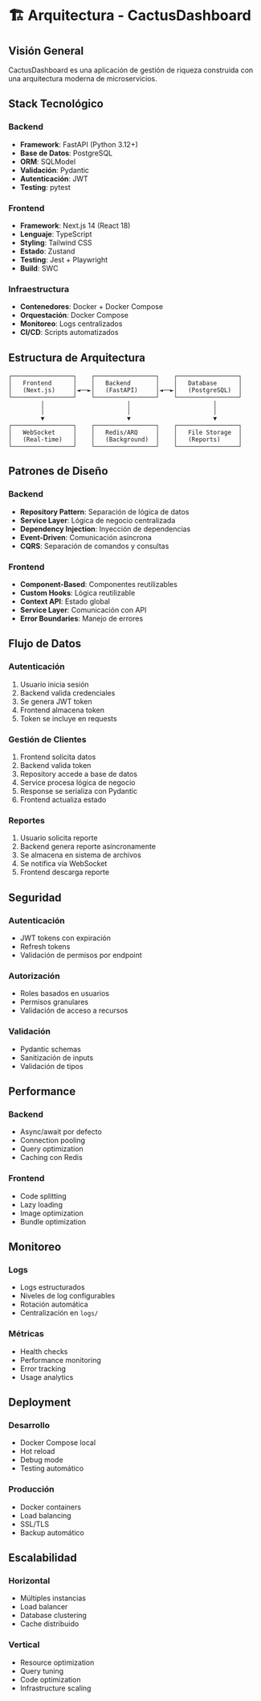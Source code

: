 # 🏗️ Arquitectura - CactusDashboard

## Visión General

CactusDashboard es una aplicación de gestión de riqueza construida con una arquitectura moderna de microservicios.

## Stack Tecnológico

### Backend
- **Framework**: FastAPI (Python 3.12+)
- **Base de Datos**: PostgreSQL
- **ORM**: SQLModel
- **Validación**: Pydantic
- **Autenticación**: JWT
- **Testing**: pytest

### Frontend
- **Framework**: Next.js 14 (React 18)
- **Lenguaje**: TypeScript
- **Styling**: Tailwind CSS
- **Estado**: Zustand
- **Testing**: Jest + Playwright
- **Build**: SWC

### Infraestructura
- **Contenedores**: Docker + Docker Compose
- **Orquestación**: Docker Compose
- **Monitoreo**: Logs centralizados
- **CI/CD**: Scripts automatizados

## Estructura de Arquitectura

```
┌─────────────────┐    ┌─────────────────┐    ┌─────────────────┐
│   Frontend      │    │   Backend       │    │   Database      │
│   (Next.js)     │◄──►│   (FastAPI)     │◄──►│   (PostgreSQL)  │
└─────────────────┘    └─────────────────┘    └─────────────────┘
         │                       │                       │
         │                       │                       │
         ▼                       ▼                       ▼
┌─────────────────┐    ┌─────────────────┐    ┌─────────────────┐
│   WebSocket     │    │   Redis/ARQ     │    │   File Storage  │
│   (Real-time)   │    │   (Background)  │    │   (Reports)     │
└─────────────────┘    └─────────────────┘    └─────────────────┘
```

## Patrones de Diseño

### Backend
- **Repository Pattern**: Separación de lógica de datos
- **Service Layer**: Lógica de negocio centralizada
- **Dependency Injection**: Inyección de dependencias
- **Event-Driven**: Comunicación asíncrona
- **CQRS**: Separación de comandos y consultas

### Frontend
- **Component-Based**: Componentes reutilizables
- **Custom Hooks**: Lógica reutilizable
- **Context API**: Estado global
- **Service Layer**: Comunicación con API
- **Error Boundaries**: Manejo de errores

## Flujo de Datos

### Autenticación
1. Usuario inicia sesión
2. Backend valida credenciales
3. Se genera JWT token
4. Frontend almacena token
5. Token se incluye en requests

### Gestión de Clientes
1. Frontend solicita datos
2. Backend valida token
3. Repository accede a base de datos
4. Service procesa lógica de negocio
5. Response se serializa con Pydantic
6. Frontend actualiza estado

### Reportes
1. Usuario solicita reporte
2. Backend genera reporte asíncronamente
3. Se almacena en sistema de archivos
4. Se notifica vía WebSocket
5. Frontend descarga reporte

## Seguridad

### Autenticación
- JWT tokens con expiración
- Refresh tokens
- Validación de permisos por endpoint

### Autorización
- Roles basados en usuarios
- Permisos granulares
- Validación de acceso a recursos

### Validación
- Pydantic schemas
- Sanitización de inputs
- Validación de tipos

## Performance

### Backend
- Async/await por defecto
- Connection pooling
- Query optimization
- Caching con Redis

### Frontend
- Code splitting
- Lazy loading
- Image optimization
- Bundle optimization

## Monitoreo

### Logs
- Logs estructurados
- Niveles de log configurables
- Rotación automática
- Centralización en `logs/`

### Métricas
- Health checks
- Performance monitoring
- Error tracking
- Usage analytics

## Deployment

### Desarrollo
- Docker Compose local
- Hot reload
- Debug mode
- Testing automático

### Producción
- Docker containers
- Load balancing
- SSL/TLS
- Backup automático

## Escalabilidad

### Horizontal
- Múltiples instancias
- Load balancer
- Database clustering
- Cache distribuido

### Vertical
- Resource optimization
- Query tuning
- Code optimization
- Infrastructure scaling 